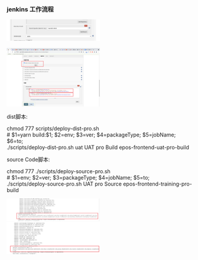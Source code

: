   <h3>jenkins 工作流程</h3>
  <p>
    <img style="width: 50%;" src="../../../assets/img/branch-jenkins.png" alt=""><br>
    <br>
    <img style="width: 50%;" src="../../../assets/img/shell-jenkins.png" alt="">
  </p>
  <p>dist脚本:</p>
  <p>
    chmod 777 scripts/deploy-dist-pro.sh<br>
    # $1=yarn build:$1; $2=env; $3=ver; $4=packageType; $5=jobName; $6=to;<br>
    ./scripts/deploy-dist-pro.sh uat UAT pro Build epos-frontend-uat-pro-build
  </p>
  <p>source Code脚本:</p>
  <p>
    chmod 777 ./scripts/deploy-source-pro.sh<br>
    # $1=env; $2=ver; $3=packageType; $4=jobName; $5=to;<br>
    ./scripts/deploy-source-pro.sh UAT pro Source epos-frontend-training-pro-build
  </p>

  <p>
    <img style="width: 50%;" src="../../../assets/img/jenkins-dist-email.png" alt=""><br>
    <img style="width: 50%;" src="../../../assets/img/jenkins-code.png" alt="">
  </p>
